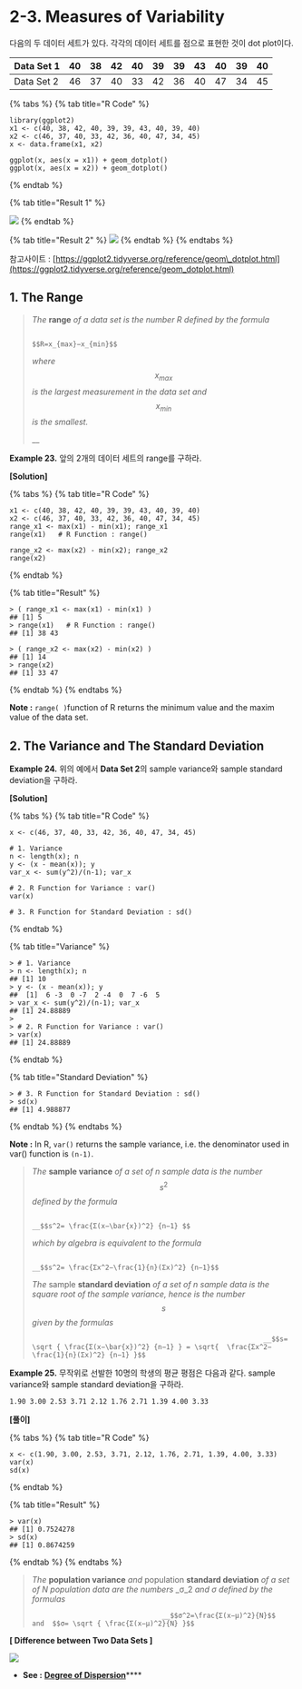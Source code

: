 # 2-3. Measures of Variability

다음의 두 데이터 세트가 있다. 각각의 데이터 세트를 점으로 표현한 것이 dot plot이다.

| Data Set 1 | 40 | 38 | 42 | 40 | 39 | 39 | 43 | 40 | 39 | 40 |
| :--- | :--- | :--- | :--- | :--- | :--- | :--- | :--- | :--- | :--- | :--- |
| Data Set 2 | 46 | 37 | 40 | 33 | 42 | 36 | 40 | 47 | 34 | 45 |

{% tabs %}
{% tab title="R Code" %}
```text
library(ggplot2)
x1 <- c(40, 38, 42, 40, 39, 39, 43, 40, 39, 40)
x2 <- c(46, 37, 40, 33, 42, 36, 40, 47, 34, 45)
x <- data.frame(x1, x2)

ggplot(x, aes(x = x1)) + geom_dotplot()
ggplot(x, aes(x = x2)) + geom_dotplot()
```
{% endtab %}

{% tab title="Result 1" %}
  

![](../.gitbook/assets/1570695168698.png)
{% endtab %}

{% tab title="Result 2" %}
![](../.gitbook/assets/1570695188616.png)
{% endtab %}
{% endtabs %}

참고사이트 : [https://ggplot2.tidyverse.org/reference/geom\_dotplot.html](https://ggplot2.tidyverse.org/reference/geom_dotplot.html)

## 1. The Range

> _The_ **range** _of a data set is the number_ _R_ _defined by the formula_  
>   
>                                                                   $$R=x_{max}−x_{min}$$ 
>
> _where_ $$x_{max}$$ _is the largest measurement in the data set and_ $$x_{min}$$ _is the smallest._
>
> \_\_

**Example 23.** 앞의 2개의 데이터 세트의 range를 구하라.

**\[Solution\]**

{% tabs %}
{% tab title="R Code" %}
```text
x1 <- c(40, 38, 42, 40, 39, 39, 43, 40, 39, 40)
x2 <- c(46, 37, 40, 33, 42, 36, 40, 47, 34, 45)
range_x1 <- max(x1) - min(x1); range_x1
range(x1)   # R Function : range()

range_x2 <- max(x2) - min(x2); range_x2
range(x2)
```
{% endtab %}

{% tab title="Result" %}
```text
> ( range_x1 <- max(x1) - min(x1) )
## [1] 5
> range(x1)   # R Function : range()
## [1] 38 43

> ( range_x2 <- max(x2) - min(x2) )
## [1] 14
> range(x2)
## [1] 33 47

```
{% endtab %}
{% endtabs %}

**Note :** `range( )`function of R returns the minimum value and the maxim value of the data set.

## 2. The Variance and The Standard Deviation

**Example 24.** 위의 예에서 **Data Set 2**의 sample variance와 sample standard deviation을 구하라.

**\[Solution\]**

{% tabs %}
{% tab title="R Code" %}
```text
x <- c(46, 37, 40, 33, 42, 36, 40, 47, 34, 45)

# 1. Variance
n <- length(x); n
y <- (x - mean(x)); y
var_x <- sum(y^2)/(n-1); var_x

# 2. R Function for Variance : var()
var(x)

# 3. R Function for Standard Deviation : sd()
```
{% endtab %}

{% tab title="Variance" %}
```text
> # 1. Variance
> n <- length(x); n
## [1] 10
> y <- (x - mean(x)); y
##  [1]  6 -3  0 -7  2 -4  0  7 -6  5
> var_x <- sum(y^2)/(n-1); var_x
## [1] 24.88889
> 
> # 2. R Function for Variance : var()
> var(x)
## [1] 24.88889

```
{% endtab %}

{% tab title="Standard Deviation" %}
```text
> # 3. R Function for Standard Deviation : sd()
> sd(x)
## [1] 4.988877
```
{% endtab %}
{% endtabs %}

**Note :** In R, `var()` returns the sample variance, i.e. the denominator used in var\(\) function is `(n-1)`.



> _The_ **sample variance** _of a set of_ _n_ _sample data is the number_ $$s^2$$ _defined by the formula_
>
>                                                                 __$$s^2= \frac{Σ(x−\bar{x})^2} {n−1} $$ 
>
> _which by algebra is equivalent to the formula_
>
>                                                                __$$s^2= \frac{Σx^2−\frac{1}{n}(Σx)^2} {n−1}$$ 
>
> _The_ sample **standard deviation** _of a set of_ _n_ _sample data is the square root of the sample variance, hence is the number_ $$s$$ _given by the formulas_
>
>                                                              __$$s=   \sqrt { \frac{Σ(x−\bar{x})^2} {n−1} } = \sqrt{  \frac{Σx^2−\frac{1}{n}(Σx)^2} {n−1} }$$



**Example 25.** 무작위로 선발한 10명의 학생의 평균 평점은 다음과 같다. sample variance와 sample standard deviation을 구하라.

```text
1.90 3.00 2.53 3.71 2.12 1.76 2.71 1.39 4.00 3.33
```

**\[풀이\]**

{% tabs %}
{% tab title="R Code" %}
```text
x <- c(1.90, 3.00, 2.53, 3.71, 2.12, 1.76, 2.71, 1.39, 4.00, 3.33)
var(x)
sd(x)
```
{% endtab %}

{% tab title="Result" %}
```text
> var(x)
## [1] 0.7524278
> sd(x)
## [1] 0.8674259
```
{% endtab %}
{% endtabs %}

> _The_ **population variance** _and_ population **standard deviation** _of a set of_ _N_ _population data are the numbers_ _σ_2 _and_ _σ_ _defined by the formulas_
>
>                                     __$$σ^2=\frac{Σ(x−μ)^2}{N}$$  and  $$σ= \sqrt { \frac{Σ(x−μ)^2}{N} }$$

**\[ Difference between Two Data Sets \]**

![](../.gitbook/assets/1570696359581.png)



* **See :** [**Degree of Dispersion**](https://rfriend.tistory.com/122)\*\*\*\*

